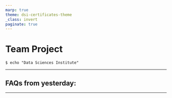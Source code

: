```yaml
---
marp: true
theme: dsi-certificates-theme
_class: invert
paginate: true
---
```


# Team Project
```
$ echo "Data Sciences Institute"
```

---

## FAQs from yesterday:

---